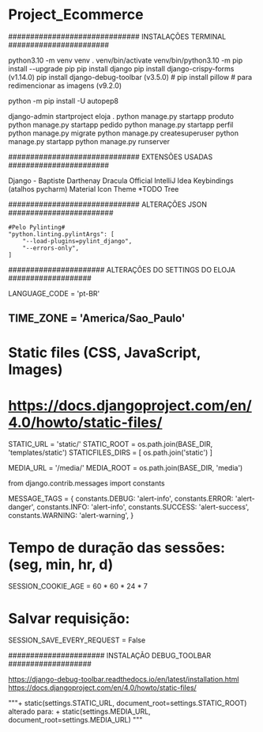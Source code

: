 # Project_Ecommerce

##############################   INSTALAÇÕES TERMINAL   #######################

python3.10 -m venv venv
. venv/bin/activate
venv/bin/python3.10 -m pip install --upgrade pip
pip install django
pip install django-crispy-forms (v1.14.0)
pip install django-debug-toolbar (v3.5.0) #
pip install pillow # para redimencionar as imagens (v9.2.0)

python -m pip install -U autopep8

django-admin startproject eloja .
python manage.py startapp produto
python manage.py startapp pedido
python manage.py startapp perfil
python manage.py migrate
python manage.py createsuperuser
python manage.py startapp
python manage.py runserver


##############################     EXTENSÕES USADAS     #######################

Django - Baptiste Darthenay
Dracula Official
IntelliJ Idea Keybindings (atalhos pycharm)
Material Icon Theme
*TODO Tree



##############################     ALTERAÇÕES JSON     ########################

    #Pelo Pylinting#
    "python.linting.pylintArgs": [
        "--load-plugins=pylint_django",
        "--errors-only",
    ]


######################     ALTERAÇÕES DO SETTINGS DO ELOJA     ###################

LANGUAGE_CODE = 'pt-BR'

TIME_ZONE = 'America/Sao_Paulo'
-------------------------------------------------

# Static files (CSS, JavaScript, Images)
# https://docs.djangoproject.com/en/4.0/howto/static-files/

STATIC_URL = 'static/'
STATIC_ROOT = os.path.join(BASE_DIR, 'templates/static')
STATICFILES_DIRS = [
    os.path.join('static')
]

MEDIA_URL = '/media/'
MEDIA_ROOT = os.path.join(BASE_DIR, 'media')

from django.contrib.messages import constants

MESSAGE_TAGS = {
    constants.DEBUG: 'alert-info',
    constants.ERROR: 'alert-danger',
    constants.INFO: 'alert-info',
    constants.SUCCESS: 'alert-success',
    constants.WARNING: 'alert-warning',
}


# Tempo de duração das sessões: (seg, min, hr, d)
SESSION_COOKIE_AGE = 60 * 60 * 24 * 7

# Salvar requisição:
SESSION_SAVE_EVERY_REQUEST = False




######################     INSTALAÇÃO DEBUG_TOOLBAR     ###################

https://django-debug-toolbar.readthedocs.io/en/latest/installation.html
https://docs.djangoproject.com/en/4.0/howto/static-files/
 
 """+ static(settings.STATIC_URL, document_root=settings.STATIC_ROOT) 
    alterado para:
    + static(settings.MEDIA_URL, document_root=settings.MEDIA_URL)   """